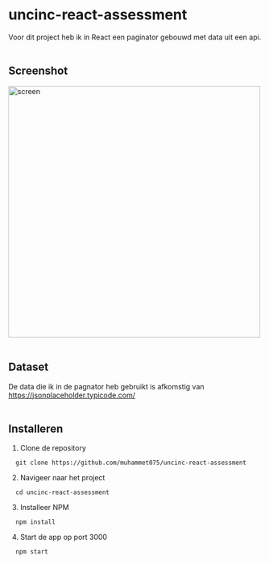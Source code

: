 # uncinc-react-assessment

Voor dit project heb ik in React een paginator gebouwd met data uit een api.
<br/><br/>

## Screenshot

<img src="https://i.ibb.co/Z6qFc8f/paginatorscreen.png" alt="screen" width="500px">
<br/><br/>

## Dataset

De data die ik in de pagnator heb gebruikt is afkomstig van<br/> https://jsonplaceholder.typicode.com/
<br/><br/>

## Installeren

1. Clone de repository<br/>

```
  git clone https://github.com/muhammet075/uncinc-react-assessment
```

2. Navigeer naar het project<br/>

```
  cd uncinc-react-assessment
```

3. Installeer NPM<br/>

```
  npm install
```

4. Start de app op port 3000<br/>

```
  npm start
```
